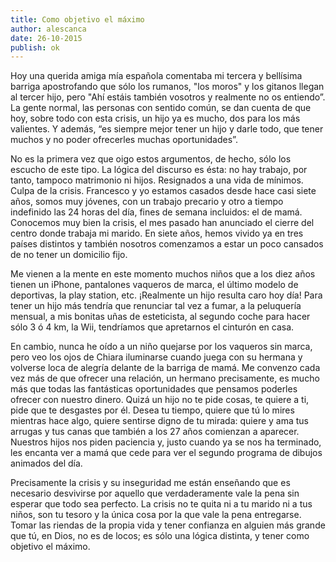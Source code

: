 ```yaml
---
title: Como objetivo el máximo
author: alescanca
date: 26-10-2015
publish: ok
---
```


Hoy una querida amiga mía española comentaba mi tercera y bellísima barriga apostrofando que sólo los rumanos, "los moros" y los gitanos llegan al tercer hijo, pero "Ahí estáis también vosotros y realmente no os entiendo”. La gente normal, las personas con sentido común, se dan cuenta de que hoy, sobre todo con esta crisis, un hijo ya es mucho, dos para los más valientes. Y además, “es siempre mejor tener un hijo y darle todo, que tener muchos y no poder ofrecerles muchas oportunidades”.

No es la primera vez que oigo estos argumentos, de hecho, sólo los escucho de este tipo. La lógica del discurso es ésta: no hay trabajo, por tanto, tampoco matrimonio ni hijos. Resignados a una vida de mínimos. Culpa de la crisis. Francesco y yo estamos casados desde hace casi siete años, somos muy jóvenes, con un trabajo precario y otro a tiempo indefinido las 24 horas del día, fines de semana incluidos: el de mamá. Conocemos muy bien la crisis, el mes pasado han anunciado el cierre del centro donde trabaja mi marido. En siete años, hemos vivido ya en tres países distintos y también nosotros comenzamos a estar un poco cansados de no tener un domicilio fijo.

Me vienen a la mente en este momento muchos niños que a los diez años tienen un iPhone, pantalones vaqueros de marca, el último modelo de deportivas, la play station, etc. ¡Realmente un hijo resulta caro hoy día! Para tener un hijo más tendría que renunciar tal vez a fumar, a la peluquería mensual, a mis bonitas uñas de esteticista, al segundo coche para hacer sólo 3 ó 4 km, la Wii, tendríamos que apretarnos el cinturón en casa.

En cambio, nunca he oído a un niño quejarse por los vaqueros sin marca, pero veo los ojos de Chiara iluminarse cuando juega con su hermana y volverse loca de alegría delante de la barriga de mamá. Me convenzo cada vez más de que ofrecer una relación, un hermano precisamente, es mucho más que todas las fantásticas oportunidades que pensamos poderles ofrecer con nuestro dinero. Quizá un hijo no te pide cosas, te quiere a ti, pide que te desgastes por él. Desea tu tiempo, quiere que tú lo mires mientras hace algo, quiere sentirse digno de tu mirada: quiere y ama tus arrugas y tus canas que también a los 27 años comienzan a aparecer. Nuestros hijos nos piden paciencia y, justo cuando ya se nos ha terminado, les encanta ver a mamá que cede para ver el segundo programa de dibujos animados del día.

Precisamente la crisis y su inseguridad me están enseñando que es necesario desvivirse por aquello que verdaderamente vale la pena sin esperar que todo sea perfecto. La crisis no te quita ni a tu marido ni a tus niños, son tu tesoro y la única cosa por la que vale la pena entregarse. Tomar las riendas de la propia vida y tener confianza en alguien más grande que tú, en Dios, no es de locos; es sólo una lógica distinta, y tener como objetivo el máximo.